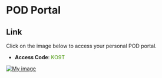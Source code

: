 # POD Portal

## Link
Click on the image below to access your personal POD portal.

- **Access Code**: <span style='color:#479608'>KO9T</span>

<a href="https://security-portal.ace.aviatrixlab.com/ " target="_blank">

![My image](images/pod.png)
</a>